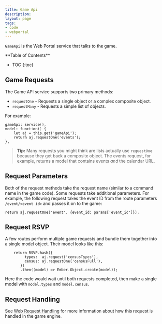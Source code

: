 ```yaml
---
title: Game Api
description:
layout: page
tags: 
- code
- webportal
---
```


`GameApi` is the Web Portal service that talks to the game. 

<div id="inline_toc" markdown="1">
**Table of Contents**

* TOC
{:toc}
</div>

## Game Requests

The Game API service supports two primary methods: 

* `requestOne` - Requests a single object or a complex composite object.
* `requestMany` - Requests a simple list of objects.

For example:

    gameApi: service(),    
    model: function() {
        let aj = this.get('gameApi');
        return aj.requestOne('events');
    },

> <i class="fa fa-info-circle"></i> **Tip:** Many requests you might think are lists actually use `requestOne` because they get back a composite object.  The events request, for example, returns a model that contains events _and_ the calendar URL.

## Request Parameters

Both of the request methods take the request name (similar to a command name in the game code).  Some requests take additional parameters.  For example, the following request takes the event ID from the route parameters `/event/<event id>` and passes it on to the game:

    return aj.requestOne('event', {event_id: params['event_id']});

## Request RSVP

A few routes perform multiple game requests and bundle them together into a single model object.  Their model looks like this:

        return RSVP.hash({
             types:  aj.request('censusTypes'),
             census: aj.requestOne('censusFull'),
           })
           .then((model) => Ember.Object.create(model));

Here the code would wait until both requests completed, then make a single model with `model.types` and `model.census`.

## Request Handling

See [Web Request Handling](/tutorials/code/web-requests) for more information about how this request is handled in the game engine.